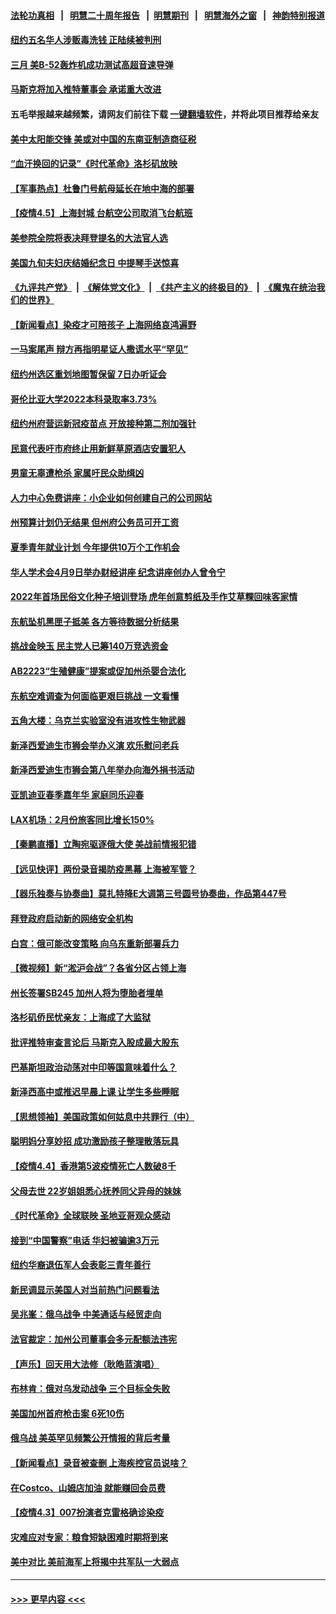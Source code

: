 #### [法轮功真相](https://github.com/gfw-breaker/truth/blob/master/README.md?t=0) &nbsp;&nbsp;|&nbsp;&nbsp; [明慧二十周年报告](https://github.com/gfw-breaker/mh-reports/blob/master/README.md?t=0) &nbsp;&nbsp;|&nbsp;&nbsp;[明慧期刊](https://github.com/gfw-breaker/mh-qikan) &nbsp;&nbsp;|&nbsp;&nbsp; [明慧海外之窗](https://github.com/gfw-breaker/mh-news/blob/master/README.md?t=0) &nbsp;&nbsp;|&nbsp;&nbsp; [神韵特别报道](https://github.com/gfw-breaker/mh-news/blob/master/shenyun.md?t=0)
#### [纽约五名华人涉贩毒洗钱 正陆续被判刑](../pages/nsc412/n13696451.md?t=04060254) 
#### [三月 美B-52轰炸机成功测试高超音速导弹](../pages/nsc412/n13697261.md?t=04060254) 
#### [马斯克将加入推特董事会 承诺重大改进](../pages/nsc412/n13697246.md?t=04060254) 
#### 五毛举报越来越频繁，请网友们前往下载 [一键翻墙软件](https://github.com/gfw-breaker/ssr-accounts)，并将此项目推荐给亲友
#### [美中太阳能交锋 美或对中国的东南亚制造商征税](../pages/nsc412/n13697293.md?t=04060254) 
#### [“血汗换回的记录”《时代革命》洛杉矶放映](../pages/nsc412/n13696239.md?t=04060254) 
#### [【军事热点】杜鲁门号航母延长在地中海的部署](../pages/nsc412/n13695270.md?t=04060254) 
#### [【疫情4.5】上海封城 台航空公司取消飞台航班](../pages/nsc412/n13695961.md?t=04060254) 
#### [美参院全院将表决拜登提名的大法官人选](../pages/nsc412/n13696102.md?t=04060254) 
#### [美国九旬夫妇庆结婚纪念日 中提琴手送惊喜](../pages/nsc412/n13696258.md?t=04060254) 
#### [《九评共产党》](https://github.com/begood0513/9ping.md/blob/master/README.md?t=04060305) &nbsp;|&nbsp; [《解体党文化》](../../../../jtdwh.md/blob/master/README.md?t=04060305)  &nbsp;|&nbsp; [《共产主义的终极目的》](../../../../gczydzjmd.md/blob/master/README.md?t=04060305) &nbsp;|&nbsp; [《魔鬼在统治我们的世界》](../../../../mgztzwmdsj.md/blob/master/README.md?t=04060305) 
#### [【新闻看点】染疫才可陪孩子 上海网络哀鸿遍野](../pages/nsc412/n13695208.md?t=04060254) 
#### [一马案尾声 辩方再指明星证人撒谎水平“罕见”](../pages/nsc412/n13696446.md?t=04060254) 
#### [纽约州选区重划地图暂保留 7日办听证会](../pages/nsc412/n13696331.md?t=04060254) 
#### [哥伦比亚大学2022本科录取率3.73%](../pages/nsc412/n13696328.md?t=04060254) 
#### [纽约州府营运新冠疫苗点 开放接种第二剂加强针](../pages/nsc412/n13696341.md?t=04060254) 
#### [民意代表吁市府终止用新鲜草原酒店安置犯人](../pages/nsc412/n13696322.md?t=04060254) 
#### [男童无辜遭枪杀 家属吁民众助缉凶](../pages/nsc412/n13696325.md?t=04060254) 
#### [人力中心免费讲座：小企业如何创建自己的公司网站](../pages/nsc412/n13696334.md?t=04060254) 
#### [州预算计划仍无结果 但州府公务员可开工资](../pages/nsc412/n13696449.md?t=04060254) 
#### [夏季青年就业计划 今年提供10万个工作机会](../pages/nsc412/n13696339.md?t=04060254) 
#### [华人学术会4月9日举办财经讲座 纪念讲座创办人曾令宁](../pages/nsc412/n13696344.md?t=04060254) 
#### [2022年首场民俗文化种子培训登场 虎年创意剪纸及手作艾草粿回味客家情](../pages/nsc412/n13696346.md?t=04060254) 
#### [东航坠机黑匣子抵美 各方等待数据分析结果](../pages/nsc412/n13696141.md?t=04060254) 
#### [挑战金映玉 民主党人已筹140万竞选资金](../pages/nsc412/n13696272.md?t=04060254) 
#### [AB2223“生殖健康”提案或促加州杀婴合法化](../pages/nsc412/n13696112.md?t=04060254) 
#### [东航空难调查为何面临更艰巨挑战 一文看懂](../pages/nsc412/n13695603.md?t=04060254) 
#### [五角大楼：乌克兰实验室没有进攻性生物武器](../pages/nsc412/n13695848.md?t=04060254) 
#### [新泽西爱迪生市狮会举办义演 欢乐慰问老兵](../pages/nsc412/n13696120.md?t=04060254) 
#### [新泽西爱迪生市狮会第八年举办向海外捐书活动](../pages/nsc412/n13696103.md?t=04060254) 
#### [亚凯迪亚春季嘉年华 家庭同乐迎春](../pages/nsc412/n13696018.md?t=04060254) 
#### [LAX机场：2月份旅客同比增长150%](../pages/nsc412/n13695972.md?t=04060254) 
#### [【秦鹏直播】立陶宛驱逐俄大使 美战前情报犯错](../pages/nsc412/n13695870.md?t=04060254) 
#### [【远见快评】两份录音揭防疫黑幕 上海被军管？](../pages/nsc412/n13695858.md?t=04060254) 
#### [【器乐独奏与协奏曲】莫扎特降E大调第三号圆号协奏曲，作品第447号](../pages/nsc412/n13695331.md?t=04060254) 
#### [拜登政府启动新的网络安全机构](../pages/nsc412/n13695835.md?t=04060254) 
#### [白宫：俄可能改变策略 向乌东重新部署兵力](../pages/nsc412/n13695791.md?t=04060254) 
#### [【微视频】新“淞沪会战”？各省分区占领上海](../pages/nsc412/n13695157.md?t=04060254) 
#### [州长签署SB245 加州人将为堕胎者埋单](../pages/nsc412/n13693276.md?t=04060254) 
#### [洛杉矶侨民忧亲友：上海成了大监狱](../pages/nsc412/n13693937.md?t=04060254) 
#### [批评推特审查言论后 马斯克入股成最大股东](../pages/nsc412/n13695562.md?t=04060254) 
#### [巴基斯坦政治动荡对中印等国意味着什么？](../pages/nsc412/n13695506.md?t=04060254) 
#### [新泽西高中或推迟早晨上课 让学生多些睡眠](../pages/nsc412/n13687243.md?t=04060254) 
#### [【思想领袖】美国政策如何姑息中共罪行（中）](../pages/nsc412/n13681359.md?t=04060254) 
#### [聪明妈分享妙招 成功激励孩子整理散落玩具](../pages/nsc412/n13694226.md?t=04060254) 
#### [【疫情4.4】香港第5波疫情死亡人数破8千](../pages/nsc412/n13694450.md?t=04060254) 
#### [父母去世 22岁姐姐悉心抚养同父异母的妹妹](../pages/nsc412/n13694294.md?t=04060254) 
#### [《时代革命》全球联映 圣地亚哥观众感动](../pages/nsc412/n13694080.md?t=04060254) 
#### [接到“中国警察”电话 华妇被骗逾3万元](../pages/nsc412/n13693959.md?t=04060254) 
#### [纽约华裔退伍军人会表彰三青年善行](../pages/nsc412/n13693893.md?t=04060254) 
#### [新民调显示美国人对当前热门问题看法](../pages/nsc412/n13693953.md?t=04060254) 
#### [吴兆峯：俄乌战争 中美通话与经贸走向](../pages/nsc412/n13693846.md?t=04060254) 
#### [法官裁定：加州公司董事会多元配额法违宪](../pages/nsc412/n13693593.md?t=04060254) 
#### [【声乐】回天用大法修（耿皓蓝演唱）](../pages/nsc412/n13693428.md?t=04060254) 
#### [布林肯：俄对乌发动战争 三个目标全失败](../pages/nsc412/n13693164.md?t=04060254) 
#### [美国加州首府枪击案 6死10伤](../pages/nsc412/n13693075.md?t=04060254) 
#### [俄乌战 美英罕见频繁公开情报的背后考量](../pages/nsc412/n13693038.md?t=04060254) 
#### [【新闻看点】录音被查删 上海疾控官员说啥？](../pages/nsc412/n13691440.md?t=04060254) 
#### [在Costco、山姆店加油 就能赚回会员费](../pages/nsc412/n13684512.md?t=04060254) 
#### [【疫情4.3】007扮演者克雷格确诊染疫](../pages/nsc412/n13692219.md?t=04060254) 
#### [灾难应对专家：粮食短缺困难时期将到来](../pages/nsc412/n13691857.md?t=04060254) 
#### [美中对比 美前海军上将揭中共军队一大弱点](../pages/nsc412/n13684986.md?t=04060254) 

----
#### [ >>> 更早内容 <<< ](../indexes/nsc412-earlier.md?t=04060305)
